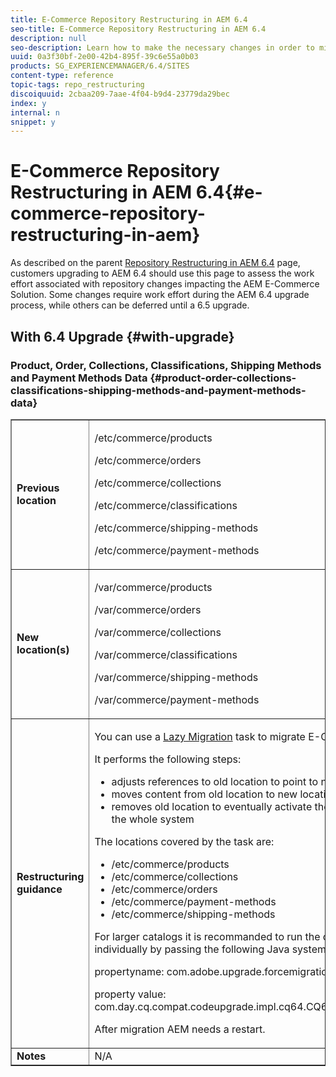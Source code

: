 ```yaml
---
title: E-Commerce Repository Restructuring in AEM 6.4
seo-title: E-Commerce Repository Restructuring in AEM 6.4
description: null
seo-description: Learn how to make the necessary changes in order to migrate to the new repository structure in AEM 6.4 for E-Commerce.
uuid: 0a3f30bf-2e00-42b4-895f-39c6e55a0b03
products: SG_EXPERIENCEMANAGER/6.4/SITES
content-type: reference
topic-tags: repo_restructuring
discoiquuid: 2cbaa209-7aae-4f04-b9d4-23779da29bec
index: y
internal: n
snippet: y
---
```


# E-Commerce Repository Restructuring in AEM 6.4{#e-commerce-repository-restructuring-in-aem}

As described on the parent [Repository Restructuring in AEM 6.4](../../deploying/using/repository-restructuring.md) page, customers upgrading to AEM 6.4 should use this page to assess the work effort associated with repository changes impacting the AEM E-Commerce Solution. Some changes require work effort during the AEM 6.4 upgrade process, while others can be deferred until a 6.5 upgrade.

## With 6.4 Upgrade {#with-upgrade}

### Product, Order, Collections, Classifications, Shipping Methods and Payment Methods Data {#product-order-collections-classifications-shipping-methods-and-payment-methods-data}

<table border="1" cellpadding="1" cellspacing="0" width="100%"> 
 <tbody>
  <tr>
   <td><strong>Previous location</strong></td> 
   <td><p><span class="code">/etc/commerce/products</span></p> <p><span class="code">/etc/commerce/orders</span></p> <p><span class="code">/etc/commerce/collections</span></p> <p><span class="code">/etc/commerce/classifications</span></p> <p><span class="code">/etc/commerce/shipping-methods</span></p> <p><span class="code">/etc/commerce/payment-methods</span></p> </td> 
  </tr>
  <tr>
   <td><strong>New location(s)</strong></td> 
   <td><p><span class="code">/var/commerce/products</span></p> <p><span class="code">/var/commerce/orders</span></p> <p><span class="code">/var/commerce/collections</span></p> <p><span class="code">/var/commerce/classifications</span></p> <p><span class="code">/var/commerce/shipping-methods</span></p> <p><span class="code">/var/commerce/payment-methods</span></p> </td> 
  </tr>
  <tr>
   <td><strong>Restructuring guidance</strong></td> 
   <td><p>You can use a <a href="../../deploying/using/lazy-content-migration.md" target="_blank">Lazy Migration</a> task to migrate E-Commerce data.</p> <p>It performs the following steps:</p> 
    <ul> 
     <li>adjusts references to old location to point to new location</li> 
     <li>moves content from old location to new location</li> 
     <li>removes old location to eventually activate the usage of new location in the whole system</li> 
    </ul> <p>The locations covered by the task are:</p> 
    <ul> 
     <li>/etc/commerce/products</li> 
     <li>/etc/commerce/collections<br /> </li> 
     <li>/etc/commerce/orders<br /> </li> 
     <li>/etc/commerce/payment-methods<br /> </li> 
     <li>/etc/commerce/shipping-methods<br /> </li> 
    </ul> <p>For larger catalogs it is recommanded to run the commerce migration task individually by passing the following Java system property to AEM:</p> <p><span class="code">propertyname: com.adobe.upgrade.forcemigration</span></p> <p><span class="code">property value: com.day.cq.compat.codeupgrade.impl.cq64.CQ64CommerceMigrationTask</span></p> <p>After migration AEM needs a restart.</p> </td> 
  </tr>
  <tr>
   <td><strong>Notes</strong></td> 
   <td>N/A<br /> </td> 
  </tr>
 </tbody>
</table>

